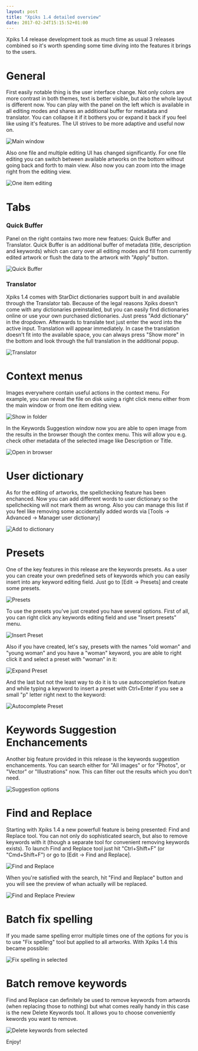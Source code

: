 ```yaml
---
layout: post
title: "Xpiks 1.4 detailed overview"
date: 2017-02-24T15:15:52+01:00
---
```


Xpiks 1.4 release development took as much time as usual 3 releases combined so it's worth spending some time diving into the features it brings to the users.

# **General**

First easily notable thing is the user interface change. Not only colors are more contrast in both themes, text is better visible, but also the whole layout is different now. You can play with the panel on the left which is available in all editing modes and shares an additional buffer for metadata and translator. You can collapse it if it bothers you or expand it back if you feel like using it's features. The UI strives to be more adaptive and useful now on.

<img alt="Main window" src="{{site.url}}/images/posts/xpiks-14-demo/main-interface.gif" class="small-12 large-8" />

Also one file and multiple editing UI has changed significantly. For one file editing you can switch between available artworks on the bottom without going back and forth to main view. Also now you can zoom into the image right from the editing view.

<img alt="One item editing" src="{{site.url}}/images/posts/xpiks-14-demo/one-item-editing.gif" class="small-12 large-8" />

<br />

# **Tabs**

### **Quick Buffer**

Panel on the right contains two more new featues: Quick Buffer and Translator. Quick Buffer is an additional buffer of metadata (title, description and keywords) which can carry over all editing modes and fill from currently edited artwork or flush the data to the artwork with "Apply" button.

<img alt="Quick Buffer" src="{{site.url}}/images/posts/xpiks-14-demo/quick-buffer-basic.gif" class="small-12 large-8" />


### **Translator**

Xpiks 1.4 comes with StarDict dictionaries support built in and available through the Translator tab. Because of the legal reasons Xpiks doesn't come with any dictionaries preinstalled, but you can easily find dictionaries online or use your own purchased dictionaries. Just press "Add dictionary" in the dropdown. Afterwards to translate text just enter the word into the active input. Translation will appear immediately. In case the translation doesn't fit into the available space, you can always press "Show more" in the bottom and look through the full translation in the additional popup.

<img alt="Translator" src="{{site.url}}/images/posts/xpiks-14-demo/translator-basic.gif" class="small-12 large-8" />

<br />

# **Context menus**

Images everywhere contain useful actions in the context menu. For example, you can reveal the file on disk using a right click menu either from the main window or from one item editing view.

<img alt="Show in folder" src="{{site.url}}/images/posts/xpiks-14-demo/xpiks-qt-show-in-folder.jpg" class="small-8 large-6" />

In the Keywords Suggestion window now you are able to open image from the results in the browser though the contex menu. This will allow you e.g. check other metadata of the selected image like Description or Title.

<img alt="Open in browser" src="{{site.url}}/images/posts/xpiks-14-demo/SuggestionContextMenu.jpg" class="small-8 large-6" />

<br />

# **User dictionary**

As for the editing of artworks, the spellchecking feature has been enchanced. Now you can add different words to user dictionary so the spellchecking will not mark them as wrong. Also you can manage this list if you feel like removing some accidentally added words via [Tools -> Advanced -> Manager user dictionary]

<img alt="Add to dictionary" src="{{site.url}}/images/posts/xpiks-14-demo/xpiks-qt-add-to-dictionary.jpg" class="small-8 large-6" />

<br />

# **Presets**

One of the key features in this release are the keywords presets. As a user you can create your own predefined sets of keywords which you can easily insert into any keyword editing field. Just go to [Edit -> Presets] and create some presets.

<img alt="Presets" src="{{site.url}}/images/posts/xpiks-14-demo/xpiks-qt-presets.jpg" class="small-8 large-6" />

To use the presets you've just created you have several options. First of all, you can right click any keywords editing field and use "Insert presets" menu.

<img alt="Insert Preset" src="{{site.url}}/images/posts/xpiks-14-demo/xpiks-qt-insert-preset.jpg" class="small-8 large-6" />

Also if you have created, let's say, presets with the names "old woman" and "young woman" and you have a "woman" keyword, you are able to right click it and select a preset with "woman" in it:

<img alt="Expand Preset" src="{{site.url}}/images/posts/xpiks-14-demo/xpiks-qt-expand-preset.jpg" class="small-8 large-6" />

And the last but not the least way to do it is to use autocompletion feature and while typing a keyword to insert a preset with Ctrl+Enter if you see a small "p" letter right next to the keyword:

<img alt="Autocomplete Preset" src="{{site.url}}/images/posts/xpiks-14-demo/xpiks-qt-autocomplete-preset.jpg" class="small-8 large-6" />

<br />

# **Keywords Suggestion Enchancements**

Another big feature provided in this release is the keywords suggestion enchancements. You can search either for "All images" or for "Photos", or "Vector" or "Illustrations" now. This can filter out the results which you don't need.

<img alt="Suggestion options" src="{{site.url}}/images/posts/xpiks-14-demo/xpiks-qt-suggestion-filter.jpg" class="small-8 large-6" />

<br />

# **Find and Replace**

Starting with Xpiks 1.4 a new powerfull feature is being presented: Find and Replace tool. You can not only do sophisticated search, but also to remove keywords with it (though a separate tool for convenient removing keywords exists). To launch Find and Replace tool just hit "Ctrl+Shift+F" (or "Cmd+Shift+F") or go to [Edit -> Find and Replace].

<img alt="Find and Replace" src="{{site.url}}/images/posts/xpiks-14-demo/FindAndReplace-Search.jpg" class="small-8 large-6" />

When you're satisfied with the search, hit "Find and Replace" button and you will see the preview of whan actually will be replaced.

<img alt="Find and Replace Preview" src="{{site.url}}/images/posts/xpiks-14-demo/FindAndReplace-Preview.jpg" class="small-12 large-8" />

<br />

# **Batch fix spelling**

If you made same spelling error multiple times one of the options for you is to use "Fix spelling" tool but applied to all artworks. With Xpiks 1.4 this became possible:

<img alt="Fix spelling in selected" src="{{site.url}}/images/posts/xpiks-14-demo/fix-spelling-demo.gif" class="small-12 large-8" />

<br />

# **Batch remove keywords**

Find and Replace can definitely be used to remove keywords from artwords (when replacing those to nothing) but what comes really handy in this case is the new Delete Keywords tool. It allows you to choose conveniently kewords you want to remove.

<img alt="Delete keywords from selected" src="{{site.url}}/images/posts/xpiks-14-demo/delete-keywords-demo.gif" class="small-12 large-8" />

<br />

Enjoy!